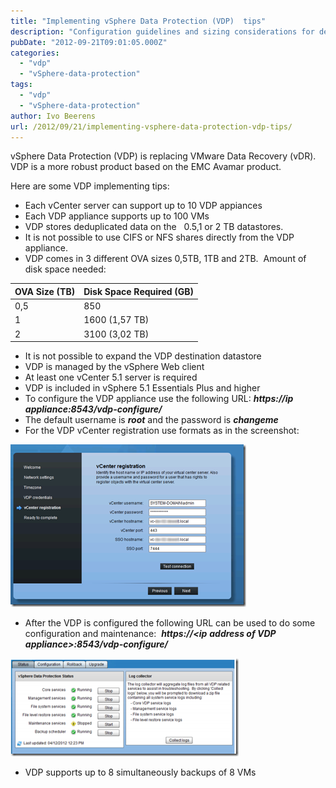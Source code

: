 ```yaml
---
title: "Implementing vSphere Data Protection (VDP)  tips"
description: "Configuration guidelines and sizing considerations for deploying VMware vSphere Data Protection."
pubDate: "2012-09-21T09:01:05.000Z"
categories: 
  - "vdp"
  - "vSphere-data-protection"
tags: 
  - "vdp"
  - "vSphere-data-protection"
author: Ivo Beerens
url: /2012/09/21/implementing-vsphere-data-protection-vdp-tips/
---
```


vSphere Data Protection (VDP) is replacing VMware Data Recovery (vDR). VDP is a more robust product based on the EMC Avamar product.

Here are some VDP implementing tips:

- Each vCenter server can support up to 10 VDP appiances
- Each VDP appliance supports up to 100 VMs
- VDP stores deduplicated data on the   0.5,1 or 2 TB datastores.
- It is not possible to use CIFS or NFS shares directly from the VDP appliance.
- VDP comes in 3 different OVA sizes 0,5TB, 1TB and 2TB.  Amount of disk space needed:

| **OVA Size (TB)** | **Disk Space Required (GB)** |
|---|---|
| 0,5 | 850 |
| 1 | 1600 (1,57 TB) |
| 2 | 3100 (3,02 TB) |

- It is not possible to expand the VDP destination datastore
- VDP is managed by the vSphere Web client
- At least one vCenter 5.1 server is required 
- VDP is included in vSphere 5.1 Essentials Plus and higher
- To configure the VDP appliance use the following URL: _**https://ip**_ _**appliance:8543/vdp-configure/**_
- The default username is _**root**_ and the password is **_changeme_**
- For the VDP vCenter registration use formats as in the screenshot:

[![image](images/image_thumb10.png "image")](images/image11.png)

- After the VDP is configured the following URL can be used to do some configuration and maintenance:  **_https://<ip_** **_address of VDP appliance>:8543/vdp-configure/_**

[![image](images/image_thumb11.png "image")](images/image12.png)

- VDP supports up to 8 simultaneously backups of 8 VMs